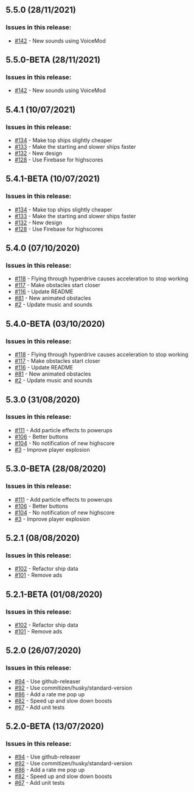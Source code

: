 ## 5.5.0 (28/11/2021) 


### Issues in this release:

* [#142](https://github.com/iamtomhewitt/jet-dash-vr/issues/142) - New sounds using VoiceMod



## 5.5.0-BETA (28/11/2021) 


### Issues in this release:

* [#142](https://github.com/iamtomhewitt/jet-dash-vr/issues/142) - New sounds using VoiceMod



## 5.4.1 (10/07/2021) 


### Issues in this release:

* [#134](https://github.com/iamtomhewitt/jet-dash-vr/issues/134) - Make top ships slightly cheaper
* [#133](https://github.com/iamtomhewitt/jet-dash-vr/issues/133) - Make the starting and slower ships faster
* [#132](https://github.com/iamtomhewitt/jet-dash-vr/issues/132) - New design
* [#128](https://github.com/iamtomhewitt/jet-dash-vr/issues/128) - Use Firebase for highscores



## 5.4.1-BETA (10/07/2021) 


### Issues in this release:

* [#134](https://github.com/iamtomhewitt/jet-dash-vr/issues/134) - Make top ships slightly cheaper
* [#133](https://github.com/iamtomhewitt/jet-dash-vr/issues/133) - Make the starting and slower ships faster
* [#132](https://github.com/iamtomhewitt/jet-dash-vr/issues/132) - New design
* [#128](https://github.com/iamtomhewitt/jet-dash-vr/issues/128) - Use Firebase for highscores



## 5.4.0 (07/10/2020) 


### Issues in this release:

* [#118](https://github.com/iamtomhewitt/jet-dash-vr/issues/118) - Flying through hyperdrive causes acceleration to stop working
* [#117](https://github.com/iamtomhewitt/jet-dash-vr/issues/117) - Make obstacles start closer
* [#116](https://github.com/iamtomhewitt/jet-dash-vr/issues/116) - Update README
* [#81](https://github.com/iamtomhewitt/jet-dash-vr/issues/81) - New animated obstacles
* [#2](https://github.com/iamtomhewitt/jet-dash-vr/issues/2) - Update music and sounds



## 5.4.0-BETA (03/10/2020) 


### Issues in this release:

* [#118](https://github.com/iamtomhewitt/jet-dash-vr/issues/118) - Flying through hyperdrive causes acceleration to stop working
* [#117](https://github.com/iamtomhewitt/jet-dash-vr/issues/117) - Make obstacles start closer
* [#116](https://github.com/iamtomhewitt/jet-dash-vr/issues/116) - Update README
* [#81](https://github.com/iamtomhewitt/jet-dash-vr/issues/81) - New animated obstacles
* [#2](https://github.com/iamtomhewitt/jet-dash-vr/issues/2) - Update music and sounds



## 5.3.0 (31/08/2020) 


### Issues in this release:

* [#111](https://github.com/iamtomhewitt/jet-dash-vr/issues/111) - Add particle effects to powerups
* [#106](https://github.com/iamtomhewitt/jet-dash-vr/issues/106) - Better buttons
* [#104](https://github.com/iamtomhewitt/jet-dash-vr/issues/104) - No notification of new highscore
* [#3](https://github.com/iamtomhewitt/jet-dash-vr/issues/3) - Improve player explosion



## 5.3.0-BETA (28/08/2020) 


### Issues in this release:

* [#111](https://github.com/iamtomhewitt/jet-dash-vr/issues/111) - Add particle effects to powerups
* [#106](https://github.com/iamtomhewitt/jet-dash-vr/issues/106) - Better buttons
* [#104](https://github.com/iamtomhewitt/jet-dash-vr/issues/104) - No notification of new highscore
* [#3](https://github.com/iamtomhewitt/jet-dash-vr/issues/3) - Improve player explosion



## 5.2.1 (08/08/2020) 


### Issues in this release:

* [#102](https://github.com/iamtomhewitt/jet-dash-vr/issues/102) - Refactor ship data
* [#101](https://github.com/iamtomhewitt/jet-dash-vr/issues/101) - Remove ads



## 5.2.1-BETA (01/08/2020) 


### Issues in this release:

* [#102](https://github.com/iamtomhewitt/jet-dash-vr/issues/102) - Refactor ship data
* [#101](https://github.com/iamtomhewitt/jet-dash-vr/issues/101) - Remove ads



## 5.2.0 (26/07/2020) 


### Issues in this release:

* [#94](https://github.com/iamtomhewitt/jet-dash-vr/issues/94) - Use github-releaser
* [#92](https://github.com/iamtomhewitt/jet-dash-vr/issues/92) - Use commitizen/husky/standard-version
* [#86](https://github.com/iamtomhewitt/jet-dash-vr/issues/86) - Add a rate me pop up
* [#82](https://github.com/iamtomhewitt/jet-dash-vr/issues/82) - Speed up and slow down boosts
* [#67](https://github.com/iamtomhewitt/jet-dash-vr/issues/67) - Add unit tests



## 5.2.0-BETA (13/07/2020) 


### Issues in this release:

* [#94](https://github.com/iamtomhewitt/jet-dash-vr/issues/94) - Use github-releaser
* [#92](https://github.com/iamtomhewitt/jet-dash-vr/issues/92) - Use commitizen/husky/standard-version
* [#86](https://github.com/iamtomhewitt/jet-dash-vr/issues/86) - Add a rate me pop up
* [#82](https://github.com/iamtomhewitt/jet-dash-vr/issues/82) - Speed up and slow down boosts
* [#67](https://github.com/iamtomhewitt/jet-dash-vr/issues/67) - Add unit tests